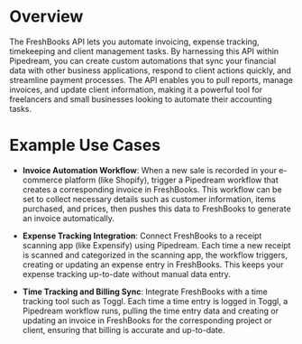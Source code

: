 # Overview

The FreshBooks API lets you automate invoicing, expense tracking, timekeeping and client management tasks. By harnessing this API within Pipedream, you can create custom automations that sync your financial data with other business applications, respond to client actions quickly, and streamline payment processes. The API enables you to pull reports, manage invoices, and update client information, making it a powerful tool for freelancers and small businesses looking to automate their accounting tasks.

# Example Use Cases

- **Invoice Automation Workflow**: When a new sale is recorded in your e-commerce platform (like Shopify), trigger a Pipedream workflow that creates a corresponding invoice in FreshBooks. This workflow can be set to collect necessary details such as customer information, items purchased, and prices, then pushes this data to FreshBooks to generate an invoice automatically.

- **Expense Tracking Integration**: Connect FreshBooks to a receipt scanning app (like Expensify) using Pipedream. Each time a new receipt is scanned and categorized in the scanning app, the workflow triggers, creating or updating an expense entry in FreshBooks. This keeps your expense tracking up-to-date without manual data entry.

- **Time Tracking and Billing Sync**: Integrate FreshBooks with a time tracking tool such as Toggl. Each time a time entry is logged in Toggl, a Pipedream workflow runs, pulling the time entry data and creating or updating an invoice in FreshBooks for the corresponding project or client, ensuring that billing is accurate and up-to-date.
